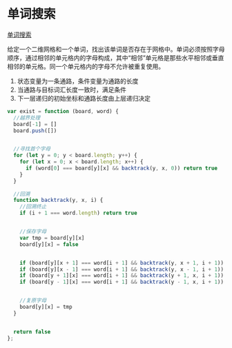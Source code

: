 # 单词搜索

[单词搜索](https://leetcode-cn.com/problems/word-search/)



给定一个二维网格和一个单词，找出该单词是否存在于网格中。单词必须按照字母顺序，通过相邻的单元格内的字母构成，其中“相邻”单元格是那些水平相邻或垂直相邻的单元格。同一个单元格内的字母不允许被重复使用。

1. 状态变量为一条通路，条件变量为通路的长度
2. 当通路与目标词汇长度一致时，满足条件
3. 下一层递归的初始坐标和通路长度由上层递归决定

```javascript
var exist = function (board, word) {
  //越界处理
  board[-1] = []
  board.push([])


  //寻找首个字母
  for (let y = 0; y < board.length; y++) {
    for (let x = 0; x < board.length; x++) {
      if (word[0] === board[y][x] && backtrack(y, x, 0)) return true
    }
  }
  
  //回溯
  function backtrack(y, x, i) {
    //回溯终止
    if (i + 1 === word.length) return true


    //保存字母
    var tmp = board[y][x]
    board[y][x] = false


    if (board[y][x + 1] === word[i + 1] && backtrack(y, x + 1, i + 1)) return true
    if (board[y][x - 1] === word[i + 1] && backtrack(y, x - 1, i + 1)) return true
    if (board[y + 1][x] === word[i + 1] && backtrack(y + 1, x, i + 1)) return true
    if (board[y - 1][x] === word[i + 1] && backtrack(y - 1, x, i + 1)) return true


    //复原字母
    board[y][x] = tmp
  }


  return false
};
```

